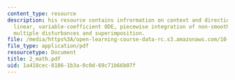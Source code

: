 ```yaml
---
content_type: resource
description: his resource contains infrormation on context and direction, first-order,
  linear, variable-coefficient ODE, piecewise integration of non-smooth disturbances,
  multiple disturbances and superimposition.
file: /media/https%3A/open-learning-course-data-rc.s3.amazonaws.com/10-450-process-dynamics-operations-and-control-spring-2006/1a418cec81861b3a0c0d69c71b66b07f_2_math.pdf
file_type: application/pdf
resourcetype: Document
title: 2_math.pdf
uid: 1a418cec-8186-1b3a-0c0d-69c71b66b07f
---
```

